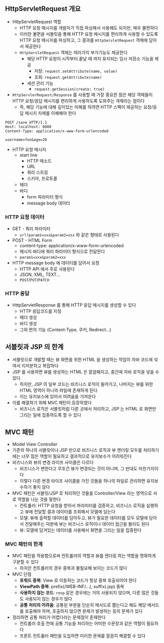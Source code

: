 ## HttpServletRequest 개요

* HttpServletRequest 역할
    * HTTP 요청 메시지를 개발자가 직접 파싱해서 사용해도 되지만, 매우 불편하다
    * 이러한 불편을 서블릿을 통해 HTTP 요청 메시지를 편리하게 사용할 수 있도록 HTTP 요청 메시지를 파싱하고, 그 결과를 `HttpServletRequest` 객체에 담아서 제공한다
    * `HttpServletRequest` 객체는 여러가지 부가기능도 제공한다
        * 해당 HTTP 요청이 시작부터 끝날 때 까지 유지되는 임시 저장소 기능을 제공
            * 저장: `request.setAttribute(name, value)`
            * 조회: `request.getAttribute(name)`
        * 세션 관리 기능
            * `request.getSession(create: true)`
* `HttpServlerRequest/Response` 를 사용할 때 가장 중요한 점은 해당 객체들이 HTTP 요청/응답 메시지를 편리하게 사용하도록 도와주는 개체라는 점이다
    * 즉, 해당 기능에 대해 깊이있는 이해를 하려면 HTTP 스펙이 제공하는 요청/응답 메시지 자체를 이해해야 한다

```
POST /save HTTP/1.1
Host: localhost: 8080
Content-Type: application/x-www-form-urlencoded

username=foo&age=20
```

* HTTP 요청 메시지
    * start line
        * HTTP 메소드
        * URL
        * 쿼리 스트링
        * 스키마, 프로토콜
    * 헤더
    * 바디
        * form 파라미터 형식
        * message body 데이터

### HTTP 요청 데이터

* GET - 쿼리 파라미터
    * `url?param1=xxx&param2=xxx` 와 같은 형태로 사용된다
* POST - HTML Form
    * content-type: application/x-www-form-urlencoded
    * 메시지 바디에 쿼리 파라미터 형식으로 전달한다
    * `param1=xxx&param2=xxx`
* HTTP message body 에 데이터를 담아서 요청
    * HTTP API 에서 주로 사용된다
    * JSON, XML, TEXT...
    * `POST`/`PUT`/`PATCH`

### HTTP 응답

* HttpServletResponse 를 통해 HTTP 응답 메시지를 생성할 수 있다
    * HTTP 응답코드를 지정
    * 헤더 생성
    * 바디 생성
    * 그외 편의 기능 (Content-Type, 쿠키, Redirect...)

## 서블릿과 JSP 의 한계

* 서블릿으로 개발할 때는 뷰 화면을 위한 HTML 을 생성하는 작업이 자바 코드에 섞여서 지저분하고 복잡하다
* JSP 를 사용하면 뷰를 생성하는 HTML 은 깔끔해지고, 중간에 자바 로직을 넣을 수 있다
    * 하지만, JSP 의 일부 코드는 비즈니스 로직이 들어가고, 나머지는 뷰를 위한 HTML 영역이 하나의 파일에 존재하게 된다
    * 이는 유지보스에 있어서 어려움을 가져온다
* 이를 해결하기 위해 MVC 패턴이 등장하였다
    * 비즈니스 로직은 서블릿처럼 다른 곳에서 처리하고, JSP 는 HTML 로 화면만 그리는 일에 집중하도록 할 수 있다
    
## MVC 패턴

* Model View Controller
* 기존의 하나의 서블릿이나 JSP 만으로 비즈니스 로직과 뷰 렌더링 모두를 처리하기에는 너무 많은 역할이 필요하고 결과적으로 유지보수가 어려워진다
* 비즈니스와 뷰의 변경 라이프 사이클은 다르다
    * 비즈니스가 변한다고 무조건 뷰가 변경되는 것이 아니며, 그 반대도 마찬가지이다
    * 이렇다 다른 변경 라이프 사이클을 가진 것들을 하나의 파일로 관리하면 유지보수하기 좋지 않다
* MVC 패턴은 서블릿/JSP 로 처리하던 것들을 Controller/View 라는 영역으로 서로 역할을 나눈 것을 말한다
    * 컨트롤러: HTTP 요청을 받아서 파라미터를 검증하고, 비즈니스 로직을 실행하고 뷰에 전달할 결과 데이터를 조회해서 모델에 담는다
    * 모델: 뷰에 출력할 데이터를 담아두고, 뷰가 필요한 데이터를 모두 모델에 담아서 전달해주는 덕분에 뷰는 비즈니스 로직이나 데이터 접근을 몰라도 된다
    * 뷰: 모델에 담겨있는 데이터를 사용해서 화면을 그리는 일을 집중한다

### MVC 패턴의 한계

* MVC 패턴을 적용함으로써 컨트롤러의 역할과 뷰를 렌더링 하는 역할을 명확하게 구분할 수 있다
    * 하지만 컨트롤러의 경우 중복과 불필요해 보이는 코드가 많다
* MVC 단점
    * **포워드 중복**: View 로 이동하는 코드가 항상 중복 호출되어야 한다
    * **ViewPath 중복**: prefix(/WEB-INF/...), suffix(.jsp) 중복
    * **사용하지 않는 코드**: `resp` 같은 경우에는 거의 사용되지 않으며, 다른 많은 것들도 사용되지 않는 경우가 많다
    * **공통 처리의 어려움**: 공통된 부분을 단순히 메서드로 뽑는다고 해도 해당 메서드를 호출해야 하며, 호출하지 않으면 문제가 발생하는 등의 문제가 있다
* 정리하면 공통 처리가 어렵다라는 문제점이 존재한다
    * 컨트롤러 호출 전에 공통 기능을 처리하는 어떠한 수문장과 같은 역할이 필요하다
    * 프론트 컨트롤러 패턴을 도입하면 이러한 문제를 깔끔히 해결할 수 있다
